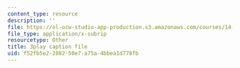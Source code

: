 ```yaml
---
content_type: resource
description: ''
file: https://ol-ocw-studio-app-production.s3.amazonaws.com/courses/14-772-development-economics-macroeconomics-spring-2013/f52fb5e2288250e7a75a4bbea1d778fb_-CASb3VeZRg.vtt
file_type: application/x-subrip
resourcetype: Other
title: 3play caption file
uid: f52fb5e2-2882-50e7-a75a-4bbea1d778fb
---
```

